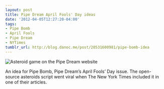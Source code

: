 ```yaml
---
layout: post
title: Pipe Dream April Fools' Day ideas
date: '2012-04-05T12:27:20-04:00'
tags:
- Pipe Bomb
- April Fools
- Pipe Dream
- NYTimes
tumblr_url: http://blog.danoc.me/post/20531600981/pipe-bomb-idea
---
```


![Asteroid game on the Pipe Dream website](/img/posts/pipe-dream-april-fools.png)

An idea for Pipe Bomb, Pipe Dream’s April Fools’ Day issue. The open-source asteroids script went viral when The New York Times included it in one of their articles.
